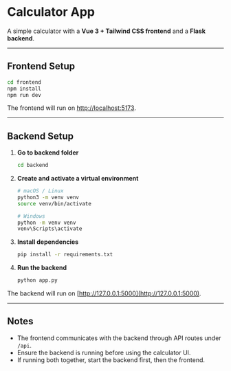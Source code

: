 # Calculator App

A simple calculator with a **Vue 3 + Tailwind CSS frontend** and a **Flask backend**.

---

## Frontend Setup

```bash
cd frontend
npm install
npm run dev
```

The frontend will run on [http://localhost:5173](http://localhost:5173).

---

## Backend Setup

1. **Go to backend folder**
   ```bash
   cd backend
   ```

2. **Create and activate a virtual environment**
   ```bash
   # macOS / Linux
   python3 -m venv venv
   source venv/bin/activate

   # Windows
   python -m venv venv
   venv\Scripts\activate
   ```

3. **Install dependencies**
   ```bash
   pip install -r requirements.txt
   ```

4. **Run the backend**
   ```bash
   python app.py
   ```

The backend will run on [http://127.0.0.1:5000](http://127.0.0.1:5000).

---

## Notes

- The frontend communicates with the backend through API routes under `/api`.
- Ensure the backend is running before using the calculator UI.
- If running both together, start the backend first, then the frontend.
